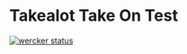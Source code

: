 # Takealot Take On Test

[![wercker status](https://app.wercker.com/status/fbce9bf114a1034093de8c6bf51d1dc4/s/master "wercker status")](https://app.wercker.com/project/bykey/fbce9bf114a1034093de8c6bf51d1dc4)